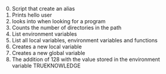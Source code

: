 0. Script that create an alias
1. Prints hello user
2. looks into when looking for a program
3. Counts the number of directories in the path
4. List environment variables
5. List all local variables, environment variables and functions
6. Creates a new local variable
7. Creates a new global variable
8. The addition of 128 with the value stored in the environment variable TRUEKNOWLEDGE
